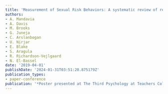 ```yaml
---
title: 'Measurement of Sexual Risk Behaviors: A systematic review of reviews'
authors:
- A. Mandavia
- A. Davis
- M. Brooks
- G. Juneja
- C. Arslanbogan
- U. Nirjar
- E. Blake
- S. Aragula
- R. Richardson-Vejlgaard
- N. El-Bassel
date: '2019-04-01'
publishDate: '2024-01-31T03:51:20.875179Z'
publication_types:
- paper-conference
publication: '*Poster presented at The Third Psychology at Teachers College Conference*'
---
```

